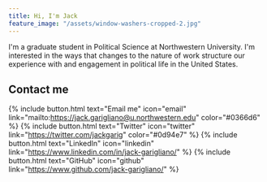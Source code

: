 ```yaml
---
title: Hi, I'm Jack
feature_image: "/assets/window-washers-cropped-2.jpg"
---
```


I'm a graduate student in Political Science at Northwestern University. I'm interested in the ways that changes to the nature of work structure our experience with and engagement in political life in the United States.

## Contact me
{% include button.html text="Email me" icon="email" link="mailto:https://jack.garigliano@u.northwestern.edu" color="#0366d6" %} {% include button.html text="Twitter" icon="twitter" link="https://twitter.com/jackgarig" color="#0d94e7" %} {% include button.html text="LinkedIn" icon="linkedin" link="https://www.linkedin.com/in/jack-garigliano/" %} {% include button.html text="GitHub" icon="github" link="https://www.github.com/jack-garigliano/" %}

